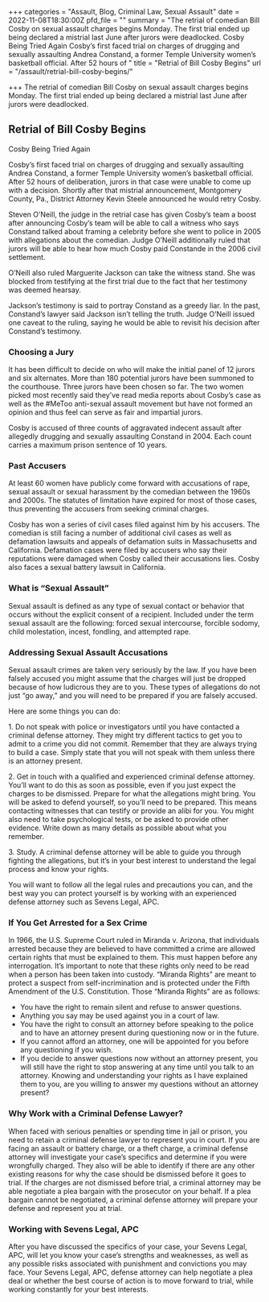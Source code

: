 +++
categories = "Assault, Blog, Criminal Law, Sexual Assault"
date = 2022-11-08T18:30:00Z
pfd_file = ""
summary = "The retrial of comedian Bill Cosby on sexual assault charges begins Monday. The first trial ended up being declared a mistrial last June after jurors were deadlocked. Cosby Being Tried Again Cosby’s first faced trial on charges of drugging and sexually assaulting Andrea Constand, a former Temple University women’s basketball official. After 52 hours of "
title = "Retrial of Bill Cosby Begins"
url = "/assault/retrial-bill-cosby-begins/"

+++
The retrial of comedian Bill Cosby on sexual assault charges begins Monday. The first trial ended up being declared a mistrial last June after jurors were deadlocked.

## Retrial of Bill Cosby Begins

Cosby Being Tried Again

Cosby’s first faced trial on charges of drugging and sexually assaulting Andrea Constand, a former Temple University women’s basketball official. After 52 hours of deliberation, jurors in that case were unable to come up with a decision. Shortly after that mistrial announcement, Montgomery County, Pa., District Attorney Kevin Steele announced he would retry Cosby.

Steven O’Neill, the judge in the retrial case has given Cosby’s team a boost after announcing Cosby’s team will be able to call a witness who says Constand talked about framing a celebrity before she went to police in 2005 with allegations about the comedian. Judge O’Neill additionally ruled that jurors will be able to hear how much Cosby paid Constande in the 2006 civil settlement.

O’Neill also ruled Marguerite Jackson can take the witness stand. She was blocked from testifying at the first trial due to the fact that her testimony was deemed hearsay.

Jackson’s testimony is said to portray Constand as a greedy liar. In the past, Constand’s lawyer said Jackson isn’t telling the truth. Judge O’Neill issued one caveat to the ruling, saying he would be able to revisit his decision after Constand’s testimony.

### Choosing a Jury

It has been difficult to decide on who will make the initial panel of 12 jurors and six alternates. More than 180 potential jurors have been summoned to the courthouse. Three jurors have been chosen so far. The two women picked most recently said they’ve read media reports about Cosby’s case as well as the #MeToo anti-sexual assault movement but have not formed an opinion and thus feel can serve as fair and impartial jurors.

Cosby is accused of three counts of aggravated indecent assault after allegedly drugging and sexually assaulting Constand in 2004. Each count carries a maximum prison sentence of 10 years.

### Past Accusers

At least 60 women have publicly come forward with accusations of rape, sexual assault or sexual harassment by the comedian between the 1960s and 2000s. The statutes of limitation have expired for most of those cases, thus preventing the accusers from seeking criminal charges.

Cosby has won a series of civil cases filed against him by his accusers. The comedian is still facing a number of additional civil cases as well as defamation lawsuits and appeals of defamation suits in Massachusetts and California. Defamation cases were filed by accusers who say their reputations were damaged when Cosby called their accusations lies. Cosby also faces a sexual battery lawsuit in California.

### What is “Sexual Assault”

Sexual assault is defined as any type of sexual contact or behavior that occurs without the explicit consent of a recipient. Included under the term sexual assault are the following: forced sexual intercourse, forcible sodomy, child molestation, incest, fondling, and attempted rape.

### Addressing Sexual Assault Accusations

Sexual assault crimes are taken very seriously by the law. If you have been falsely accused you might assume that the charges will just be dropped because of how ludicrous they are to you. These types of allegations do not just “go away,” and you will need to be prepared if you are falsely accused.

Here are some things you can do:

1\. Do not speak with police or investigators until you have contacted a criminal defense attorney. They might try different tactics to get you to admit to a crime you did not commit. Remember that they are always trying to build a case. Simply state that you will not speak with them unless there is an attorney present.

2\. Get in touch with a qualified and experienced criminal defense attorney. You’ll want to do this as soon as possible, even if you just expect the charges to be dismissed. Prepare for what the allegations might bring. You will be asked to defend yourself, so you’ll need to be prepared. This means contacting witnesses that can testify or provide an alibi for you. You might also need to take psychological tests, or be asked to provide other evidence. Write down as many details as possible about what you remember.

3\. Study. A criminal defense attorney will be able to guide you through fighting the allegations, but it’s in your best interest to understand the legal process and know your rights.

You will want to follow all the legal rules and precautions you can, and the best way you can protect yourself is by working with an experienced defense attorney such as Sevens Legal, APC.

### If You Get Arrested for a Sex Crime

In 1966, the U.S. Supreme Court ruled in Miranda v. Arizona, that individuals arrested because they are believed to have committed a crime are allowed certain rights that must be explained to them. This must happen before any interrogation. It’s important to note that these rights only need to be read when a person has been taken into custody. “Miranda Rights” are meant to protect a suspect from self-incrimination and is protected under the Fifth Amendment of the U.S. Constitution. Those “Miranda Rights” are as follows:

* You have the right to remain silent and refuse to answer questions.
* Anything you say may be used against you in a court of law.
* You have the right to consult an attorney before speaking to the police and to have an attorney present during questioning now or in the future.
* If you cannot afford an attorney, one will be appointed for you before any questioning if you wish.
* If you decide to answer questions now without an attorney present, you will still have the right to stop answering at any time until you talk to an attorney. Knowing and understanding your rights as I have explained them to you, are you willing to answer my questions without an attorney present?

### Why Work with a Criminal Defense Lawyer?

When faced with serious penalties or spending time in jail or prison, you need to retain a criminal defense lawyer to represent you in court. If you are facing an assault or battery charge, or a theft charge, a criminal defense attorney will investigate your case’s specifics and determine if you were wrongfully charged. They also will be able to identify if there are any other existing reasons for why the case should be dismissed before it goes to trial. If the charges are not dismissed before trial, a criminal attorney may be able negotiate a plea bargain with the prosecutor on your behalf. If a plea bargain cannot be negotiated, a criminal defense attorney will prepare your defense and represent you at trial.

### Working with Sevens Legal, APC

After you have discussed the specifics of your case, your Sevens Legal, APC, will let you know your case’s strengths and weaknesses, as well as any possible risks associated with punishment and convictions you may face. Your Sevens Legal, APC, defense attorney can help negotiate a plea deal or whether the best course of action is to move forward to trial, while working constantly for your best interests.